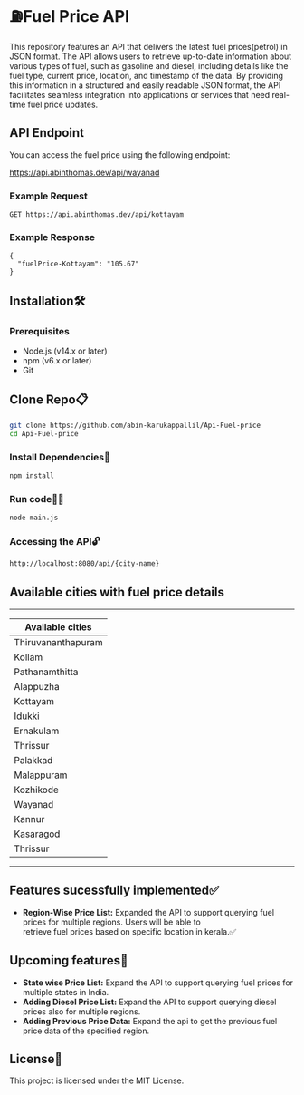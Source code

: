 # ⛽Fuel Price API

This repository features an API that delivers the latest fuel prices(petrol) in JSON format. The API allows users to retrieve up-to-date information about various types of fuel, such as gasoline and diesel, including details like the fuel type, current price, location, and timestamp of the data. By providing this information in a structured and easily readable JSON format, the API facilitates seamless integration into applications or services that need real-time fuel price updates.

## API Endpoint

You can access the fuel price using the following endpoint:
  
https://api.abinthomas.dev/api/wayanad

### Example Request

```http
GET https://api.abinthomas.dev/api/kottayam
```
### Example Response
```http
{
  "fuelPrice-Kottayam": "105.67"
}
```
## Installation🛠️
### Prerequisites
 * Node.js (v14.x or later)<br>
 * npm (v6.x or later)<br>
 * Git
## Clone Repo📋

```bash
git clone https://github.com/abin-karukappallil/Api-Fuel-price
cd Api-Fuel-price
```
### Install Dependencies🔧

```bash
npm install
```

### Run code🏃‍➡️

```bash
node main.js
```
### Accessing the API🔓
```bash
http://localhost:8080/api/{city-name}
```
## Available cities with fuel price details
-----------------------
| Available cities    |
|---------------------|
| Thiruvananthapuram  |
| Kollam              |
| Pathanamthitta      |
| Alappuzha           |
| Kottayam            |
| Idukki              |
| Ernakulam           |
| Thrissur            |
| Palakkad            |
| Malappuram          |
| Kozhikode           |
| Wayanad             |
| Kannur              |
| Kasaragod           |
| Thrissur            |
-----------------------

## Features sucessfully implemented✅

* **Region-Wise Price List:** Expanded the API to support querying fuel prices for multiple regions. Users will be able to      
                             retrieve fuel prices based on specific location in kerala.✅
## Upcoming features🚀

* **State wise Price List:** Expand the API to support querying fuel prices for multiple states in India.<br>
* **Adding Diesel Price List:** Expand the API to support querying diesel prices also for multiple regions.<br>
* **Adding Previous Price Data:** Expand the api to get the previous fuel price data of the specified region.


## License📝
This project is licensed under the MIT License.
